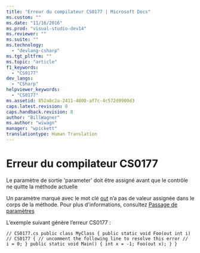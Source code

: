 ```yaml
---
title: "Erreur du compilateur CS0177 | Microsoft Docs"
ms.custom: ""
ms.date: "11/16/2016"
ms.prod: "visual-studio-dev14"
ms.reviewer: ""
ms.suite: ""
ms.technology: 
  - "devlang-csharp"
ms.tgt_pltfrm: ""
ms.topic: "article"
f1_keywords: 
  - "CS0177"
dev_langs: 
  - "CSharp"
helpviewer_keywords: 
  - "CS0177"
ms.assetid: 852a8c2a-2411-4800-af7c-4c572d9900d3
caps.latest.revision: 8
caps.handback.revision: 8
author: "BillWagner"
ms.author: "wiwagn"
manager: "wpickett"
translationtype: Human Translation
---
```

# Erreur du compilateur CS0177
Le paramètre de sortie 'parameter' doit être assigné avant que le contrôle ne quitte la méthode actuelle  
  
 Un paramètre marqué avec le mot clé [out](../../csharp/language-reference/keywords/out.md) n’a pas de valeur assignée dans le corps de la méthode. Pour plus d'informations, consultez [Passage de paramètres](../../csharp/programming-guide/classes-and-structs/passing-parameters.md)  
  
 L’exemple suivant génère l’erreur CS0177 :  
  
```  
// CS0177.cs public class MyClass { public static void Foo(out int i)   // CS0177 { // uncomment the following line to resolve this error //   i = 0; } public static void Main() { int x = -1; Foo(out x); } }  
```